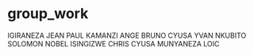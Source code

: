 # group_work
IGIRANEZA JEAN PAUL
KAMANZI ANGE BRUNO
CYUSA YVAN
NKUBITO SOLOMON NOBEL
ISINGIZWE CHRIS
CYUSA MUNYANEZA LOIC
